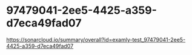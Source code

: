 # 97479041-2ee5-4425-a359-d7eca49fad07
https://sonarcloud.io/summary/overall?id=examly-test_97479041-2ee5-4425-a359-d7eca49fad07
